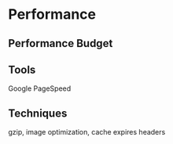 # Performance

## Performance Budget

## Tools

Google PageSpeed

## Techniques

gzip, image optimization, cache expires headers
